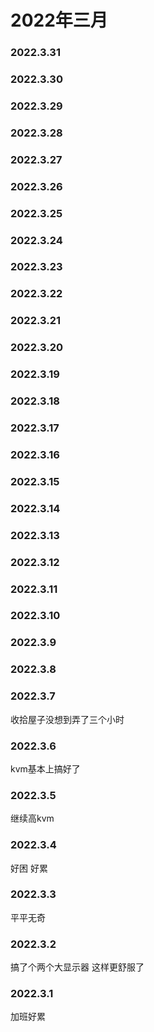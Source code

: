 # 2022年三月

### 2022.3.31
### 2022.3.30 
### 2022.3.29 
### 2022.3.28 
### 2022.3.27
### 2022.3.26 
### 2022.3.25 
### 2022.3.24 
### 2022.3.23 
### 2022.3.22 
### 2022.3.21 
### 2022.3.20 
### 2022.3.19 
### 2022.3.18
### 2022.3.17 
### 2022.3.16
### 2022.3.15
### 2022.3.14
### 2022.3.13
### 2022.3.12
### 2022.3.11
### 2022.3.10
### 2022.3.9
### 2022.3.8
### 2022.3.7
收拾屋子没想到弄了三个小时
### 2022.3.6
kvm基本上搞好了
### 2022.3.5
继续高kvm
### 2022.3.4
好困 好累
### 2022.3.3
平平无奇
### 2022.3.2
搞了个两个大显示器 这样更舒服了
### 2022.3.1
加班好累
